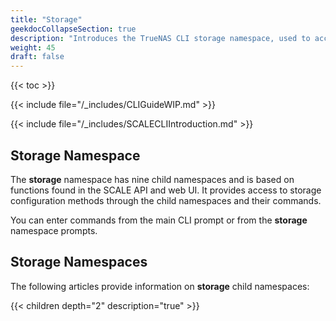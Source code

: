 ```yaml
---
title: "Storage"
geekdocCollapseSection: true
description: "Introduces the TrueNAS CLI storage namespace, used to access child namespaces and commands including dataset, disk, enclosure, filesystem, pool, resilver, scrub, snapshot, and vmware." 
weight: 45
draft: false
---
```


{{< toc >}}


{{< include file="/_includes/CLIGuideWIP.md" >}}

{{< include file="/_includes/SCALECLIIntroduction.md" >}}

## Storage Namespace

The **storage** namespace has nine child namespaces and is based on functions found in the SCALE API and web UI. 
It provides access to storage configuration methods through the child namespaces and their commands.

You can enter commands from the main CLI prompt or from the **storage** namespace prompts.

## Storage Namespaces
The following articles provide information on **storage** child namespaces:

{{< children depth="2" description="true" >}}
